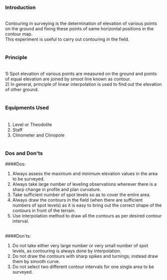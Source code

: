 ### Introduction
<br>
Contouring in surveying is the determination of elevation of various points on the ground and fixing these points of same horizontal positions in the contour map.<br>
This experiment is useful to carry out contouring in the field.<br><br>

### Principle
<br>
1) Spot elevation of various points are measured on the ground and points of equal elevation are joined by smoot line known as contour.<br>
2) In general, principle of linear interpolation is used to find out the elevation of other ground.<br>
<br>

### Equipments Used<br><br>
1) Level or Theodolite<br>
2) Staff<br>
3) Clinometer and Clinopole<br><br>


### Dos and Don'ts<br>

####Dos:<br>
1) Always assess the maximum and minimum elevation values in the area to be surveyed.<br>
2) Always take large number of leveling observations wherever there is a sharp change in profile and plan curvature.<br>
3) Take sufficient number of spot levels so as to cover the entire area.
4) Always draw the contours in the field (when there are sufficient numbers of spot levels) as it is easy to bring out the correct shape of the contours in front of the terrain.<br>
5) Use interpolation method to draw all the contours as per desired contour interval.<br><br>

####Don'ts:<br>
1) Do not take either very large number or very small number of spot levels, as contouring is always done by interpolation.<br>
2) Do not draw the contours with sharp spikes and turnings; instead draw them by smooth curve.<br>
3) Do not select two different contour intervals for one single area to be surveyed.<br>





